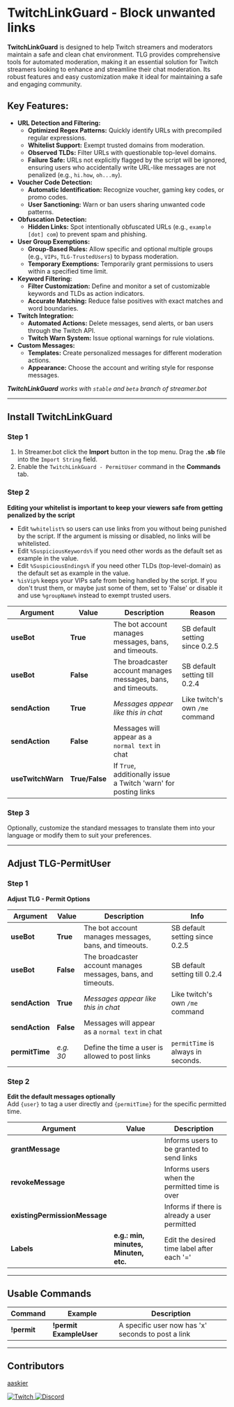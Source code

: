 <!DOCTYPE html>
<html lang="en">
<head>
  <meta charset="UTF-8" />
  <h1>TwitchLinkGuard - Block unwanted links</h1>
  <p>
    <strong>TwitchLinkGuard</strong> is designed to help Twitch streamers and moderators maintain a safe and clean chat environment.
    TLG provides comprehensive tools for automated moderation, making it an essential solution for Twitch streamers looking to enhance and streamline their chat moderation.
    Its robust features and easy customization make it ideal for maintaining a safe and engaging community.
  </p>

  <h2>Key Features:</h2>
  <ul>
    <li>
      <strong>URL Detection and Filtering:</strong>
      <ul>
        <li><strong>Optimized Regex Patterns:</strong> Quickly identify URLs with precompiled regular expressions.</li>
        <li><strong>Whitelist Support:</strong> Exempt trusted domains from moderation.</li>
        <li><strong>Observed TLDs:</strong> Filter URLs with questionable top-level domains.</li>
        <li><strong>Failure Safe:</strong> URLs not explicitly flagged by the script will be ignored, ensuring users who accidentally write URL-like messages are not penalized (e.g., <code>hi.how</code>, <code>oh...my</code>).</li>
      </ul>
    </li>
    <li>
      <strong>Voucher Code Detection:</strong>
      <ul>
        <li><strong>Automatic Identification:</strong> Recognize voucher, gaming key codes, or promo codes.</li>
        <li><strong>User Sanctioning:</strong> Warn or ban users sharing unwanted code patterns.</li>
      </ul>
    </li>
    <li>
      <strong>Obfuscation Detection:</strong>
      <ul>
        <li><strong>Hidden Links:</strong> Spot intentionally obfuscated URLs (e.g., <code>example [dot] com</code>) to prevent spam and phishing.</li>
      </ul>
    </li>
    <li>
      <strong>User Group Exemptions:</strong>
      <ul>
        <li><strong>Group-Based Rules:</strong> Allow specific and optional multiple groups (e.g., <code>VIPs</code>, <code>TLG-TrustedUsers</code>) to bypass moderation.</li>
        <li><strong>Temporary Exemptions:</strong> Temporarily grant permissions to users within a specified time limit.</li>
      </ul>
    </li>
    <li>
      <strong>Keyword Filtering:</strong>
      <ul>
        <li><strong>Filter Customization:</strong> Define and monitor a set of customizable keywords and TLDs as action indicators.</li>
        <li><strong>Accurate Matching:</strong> Reduce false positives with exact matches and word boundaries.</li>
      </ul>
    </li>
    <li>
      <strong>Twitch Integration:</strong>
      <ul>
        <li><strong>Automated Actions:</strong> Delete messages, send alerts, or ban users through the Twitch API.</li>
        <li><strong>Twitch Warn System:</strong> Issue optional warnings for rule violations.</li>
      </ul>
    </li>
    <li>
      <strong>Custom Messages:</strong>
      <ul>
        <li><strong>Templates:</strong> Create personalized messages for different moderation actions.</li>
        <li><strong>Appearance:</strong> Choose the account and writing style for response messages.</li>
      </ul>
    </li>
  </ul>

  <p><em><strong>TwitchLinkGuard</strong> works with <code>stable</code> and <code>beta</code> branch of streamer.bot</em></p>

  <hr />

  <h2>Install TwitchLinkGuard</h2>

  <h3>Step 1</h3>
  <ol>
    <li>In Streamer.bot click the <strong>Import</strong> button in the top menu. Drag the <strong>.sb</strong> file into the <code>Import String</code> field.</li>
    <li>Enable the <code>TwitchLinkGuard - PermitUser</code> command in the <strong>Commands</strong> tab.</li>
  </ol>

  <h3>Step 2</h3>
  <p><strong>Editing your whitelist is important to keep your viewers safe from getting penalized by the script</strong></p>
  <ul>
    <li>Edit <code>%whitelist%</code> so users can use links from you without being punished by the script. If the argument is missing or disabled, no links will be whitelisted.</li>
    <li>Edit <code>%SuspiciousKeywords%</code> if you need other words as the default set as example in the value.</li>
    <li>Edit <code>%SuspiciousEndings%</code> if you need other TLDs (top-level-domain) as the default set as example in the value.</li>
    <li>
      <code>%isVip%</code> keeps your VIPs safe from being handled by the script.  
      If you don't trust them, or maybe just some of them, set to 'False' or disable it and use <code>%groupName%</code> instead to exempt trusted users.
    </li>
  </ul>

  <table>
    <thead>
      <tr>
        <th><strong>Argument</strong></th>
        <th><strong>Value</strong></th>
        <th><strong>Description</strong></th>
        <th><strong>Reason</strong></th>
      </tr>
    </thead>
    <tbody>
      <tr>
        <td><strong>useBot</strong></td>
        <td><strong>True</strong></td>
        <td>The bot account manages messages, bans, and timeouts.</td>
        <td>SB default setting since 0.2.5</td>
      </tr>
      <tr>
        <td><strong>useBot</strong></td>
        <td><strong>False</strong></td>
        <td>The broadcaster account manages messages, bans, and timeouts.</td>
        <td>SB default setting till 0.2.4</td>
      </tr>
      <tr>
        <td><strong>sendAction</strong></td>
        <td><strong>True</strong></td>
        <td><em>Messages appear like this in chat</em></td>
        <td>Like twitch's own <code>/me</code> command</td>
      </tr>
      <tr>
        <td><strong>sendAction</strong></td>
        <td><strong>False</strong></td>
        <td>Messages will appear as a <code>normal text</code> in chat</td>
        <td></td>
      </tr>
      <tr>
        <td><strong>useTwitchWarn</strong></td>
        <td><strong>True/False</strong></td>
        <td>If <code>True</code>, additionally issue a Twitch 'warn' for posting links</td>
        <td></td>
      </tr>
    </tbody>
  </table>

  <h3>Step 3</h3>
  <p>
    Optionally, customize the standard messages to translate them into your language or modify them to suit your preferences.
  </p>

  <hr />

  <h2>Adjust TLG-PermitUser</h2>

  <h3>Step 1</h3>
  <p><strong>Adjust TLG - Permit Options</strong></p>
  <table>
    <thead>
      <tr>
        <th><strong>Argument</strong></th>
        <th><strong>Value</strong></th>
        <th><strong>Description</strong></th>
        <th><strong>Info</strong></th>
      </tr>
    </thead>
    <tbody>
      <tr>
        <td><strong>useBot</strong></td>
        <td><strong>True</strong></td>
        <td>The bot account manages messages, bans, and timeouts.</td>
        <td>SB default setting since 0.2.5</td>
      </tr>
      <tr>
        <td><strong>useBot</strong></td>
        <td><strong>False</strong></td>
        <td>The broadcaster account manages messages, bans, and timeouts.</td>
        <td>SB default setting till 0.2.4</td>
      </tr>
      <tr>
        <td><strong>sendAction</strong></td>
        <td><strong>True</strong></td>
        <td><em>Messages appear like this in chat</em></td>
        <td>Like twitch's own <code>/me</code> command</td>
      </tr>
      <tr>
        <td><strong>sendAction</strong></td>
        <td><strong>False</strong></td>
        <td>Messages will appear as a <code>normal text</code> in chat</td>
        <td></td>
      </tr>
      <tr>
        <td><strong>permitTime</strong></td>
        <td><em>e.g. 30</em></td>
        <td>Define the time a user is allowed to post links</td>
        <td><code>permitTime</code> is always in seconds.</td>
      </tr>
    </tbody>
  </table>

  <h3>Step 2</h3>
  <p><strong>Edit the default messages optionally</strong><br />
    Add <code>{user}</code> to tag a user directly and <code>{permitTime}</code> for the specific permitted time.
  </p>
  <table>
    <thead>
      <tr>
        <th><strong>Argument</strong></th>
        <th><strong>Value</strong></th>
        <th><strong>Description</strong></th>
      </tr>
    </thead>
    <tbody>
      <tr>
        <td><strong>grantMessage</strong></td>
        <td></td>
        <td>Informs users to be granted to send links</td>
      </tr>
      <tr>
        <td><strong>revokeMessage</strong></td>
        <td></td>
        <td>Informs users when the permitted time is over</td>
      </tr>
      <tr>
        <td><strong>existingPermissionMessage</strong></td>
        <td></td>
        <td>Informs if there is already a user permitted</td>
      </tr>
      <tr>
        <td><strong>Labels</strong></td>
        <td><strong>e.g.: min, minutes, Minuten, etc.</strong></td>
        <td>Edit the desired time label after each '='</td>
      </tr>
    </tbody>
  </table>

  <hr />

  <h2>Usable Commands</h2>
  <table>
    <thead>
      <tr>
        <th><strong>Command</strong></th>
        <th><strong>Example</strong></th>
        <th><strong>Description</strong></th>
      </tr>
    </thead>
    <tbody>
      <tr>
        <td><strong>!permit</strong></td>
        <td><strong>!permit ExampleUser</strong></td>
        <td>A specific user now has 'x' seconds to post a link</td>
      </tr>
    </tbody>
  </table>

  <hr />

  <h2>Contributors</h2>
  <p>
    <a href="https://extensions.streamer.bot/u/ybo/activity">aaskjer</a>
  </p>
  <p class="icon-links">
    <!-- Update these image URLs to your actual assets if available -->
    <a href="https://www.twitch.tv/aaskjer">
      <img src="upload://sM6sDP2FtFeSXmO2Fyb4eq4HNdG.png" alt="Twitch">
    </a>
    <a href="https://discord.com/channels/834650675224248362/1321581223746863207">
      <img src="upload://mi4Bb9SNcd3ozvii9RBuHB5okMC.png" alt="Discord">
    </a>
  </p>

</body>
</html>
